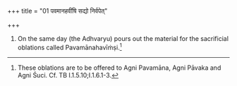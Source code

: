 +++
title = "01 पवमानहवींषि सद्यो निर्वपेत्"

+++
1. On the same day (the Adhvaryu) pours out the material for the sacrificial oblations called Pavamānahavīṁṣi.[^1]  


[^1]: These oblations are to be offered to Agni Pavamāna, Agni Pāvaka and Agni Śuci. Cf. TB I.1.5.10;I.1.6.1-3.
